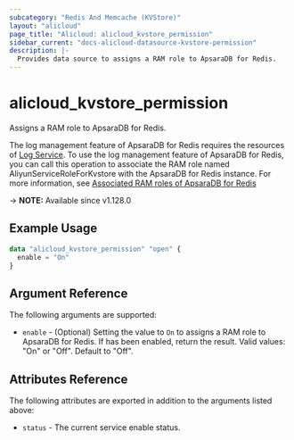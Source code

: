 ```yaml
---
subcategory: "Redis And Memcache (KVStore)"
layout: "alicloud"
page_title: "Alicloud: alicloud_kvstore_permission"
sidebar_current: "docs-alicloud-datasource-kvstore-permission"
description: |-
  Provides data source to assigns a RAM role to ApsaraDB for Redis.
---
```


# alicloud_kvstore_permission

Assigns a RAM role to ApsaraDB for Redis.

The log management feature of ApsaraDB for Redis requires the resources of [Log Service](https://www.alibabacloud.com/help/doc-detail/48869.htm). 
To use the log management feature of ApsaraDB for Redis, you can call this operation to associate the RAM role named AliyunServiceRoleForKvstore with the ApsaraDB for Redis instance. 
For more information, see [Associated RAM roles of ApsaraDB for Redis](https://www.alibabacloud.com/help/doc-detail/184337.htm)

-> **NOTE:** Available since v1.128.0

## Example Usage

```terraform
data "alicloud_kvstore_permission" "open" {
  enable = "On"
}
```

## Argument Reference

The following arguments are supported:

* `enable` - (Optional) Setting the value to `On` to assigns a RAM role to ApsaraDB for Redis. If has been enabled, return the result. Valid values: "On" or "Off". Default to "Off".

## Attributes Reference

The following attributes are exported in addition to the arguments listed above:

* `status` - The current service enable status. 
